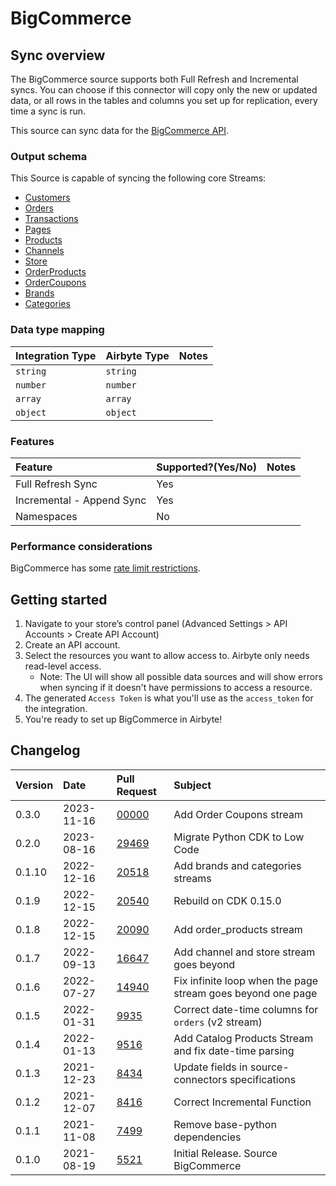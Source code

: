# BigCommerce

## Sync overview

The BigCommerce source supports both Full Refresh and Incremental syncs. You can choose if this connector will copy only the new or updated data, or all rows in the tables and columns you set up for replication, every time a sync is run.

This source can sync data for the [BigCommerce API](https://developer.bigcommerce.com/api-docs/getting-started/making-requests).

### Output schema

This Source is capable of syncing the following core Streams:

- [Customers](https://developer.bigcommerce.com/api-reference/store-management/customers-v3/customers/customersget)
- [Orders](https://developer.bigcommerce.com/api-reference/store-management/orders/orders/getallorders)
- [Transactions](https://developer.bigcommerce.com/docs/rest-management/transactions#get-transactions)
- [Pages](https://developer.bigcommerce.com/api-reference/store-management/store-content/pages/getallpages)
- [Products](https://developer.bigcommerce.com/api-reference/store-management/catalog/products/getproducts)
- [Channels](https://developer.bigcommerce.com/api-reference/d2298071793d6-get-all-channels)
- [Store](https://developer.bigcommerce.com/docs/rest-management/store-information#get-store-information)
- [OrderProducts](https://developer.bigcommerce.com/api-reference/3b4dfef625708-list-order-products)
- [OrderCoupons](https://developer.bigcommerce.com/docs/rest-management/orders/order-coupons#list-order-coupons)
- [Brands](https://developer.bigcommerce.com/api-reference/c2610608c20c8-get-all-brands)
- [Categories](https://developer.bigcommerce.com/api-reference/9cc3a53863922-get-all-categories)

### Data type mapping

| Integration Type | Airbyte Type | Notes |
| :--------------- | :----------- | :---- |
| `string`         | `string`     |       |
| `number`         | `number`     |       |
| `array`          | `array`      |       |
| `object`         | `object`     |       |

### Features

| Feature                   | Supported?\(Yes/No\) | Notes |
| :------------------------ | :------------------- | :---- |
| Full Refresh Sync         | Yes                  |       |
| Incremental - Append Sync | Yes                  |       |
| Namespaces                | No                   |       |

### Performance considerations

BigCommerce has some [rate limit restrictions](https://developer.bigcommerce.com/api-docs/getting-started/best-practices).

## Getting started

1. Navigate to your store’s control panel \(Advanced Settings &gt; API Accounts &gt; Create API Account\)
2. Create an API account.
3. Select the resources you want to allow access to. Airbyte only needs read-level access.
   - Note: The UI will show all possible data sources and will show errors when syncing if it doesn't have permissions to access a resource.
4. The generated `Access Token` is what you'll use as the `access_token` for the integration.
5. You're ready to set up BigCommerce in Airbyte!

## Changelog

| Version | Date       | Pull Request                                             | Subject                                                     |
|:--------|:-----------|:---------------------------------------------------------|:------------------------------------------------------------|
| 0.3.0   | 2023-11-16 | [00000](https://github.com/airbytehq/airbyte/pull/00000) | Add Order Coupons stream                                    |
| 0.2.0   | 2023-08-16 | [29469](https://github.com/airbytehq/airbyte/pull/29469) | Migrate Python CDK to Low Code                              |
| 0.1.10  | 2022-12-16 | [20518](https://github.com/airbytehq/airbyte/pull/20518) | Add brands and categories streams                           |
| 0.1.9   | 2022-12-15 | [20540](https://github.com/airbytehq/airbyte/pull/20540) | Rebuild on CDK 0.15.0                                       |
| 0.1.8   | 2022-12-15 | [20090](https://github.com/airbytehq/airbyte/pull/20090) | Add order_products stream                                   |
| 0.1.7   | 2022-09-13 | [16647](https://github.com/airbytehq/airbyte/pull/16647) | Add channel and store stream goes beyond                    |
| 0.1.6   | 2022-07-27 | [14940](https://github.com/airbytehq/airbyte/pull/14940) | Fix infinite loop when the page stream goes beyond one page |
| 0.1.5   | 2022-01-31 | [9935](https://github.com/airbytehq/airbyte/pull/9935)   | Correct date-time columns for `orders` (v2 stream)          |
| 0.1.4   | 2022-01-13 | [9516](https://github.com/airbytehq/airbyte/pull/9516)   | Add Catalog Products Stream and fix date-time parsing       |
| 0.1.3   | 2021-12-23 | [8434](https://github.com/airbytehq/airbyte/pull/8434)   | Update fields in source-connectors specifications           |
| 0.1.2   | 2021-12-07 | [8416](https://github.com/airbytehq/airbyte/pull/8416)   | Correct Incremental Function                                |
| 0.1.1   | 2021-11-08 | [7499](https://github.com/airbytehq/airbyte/pull/7499)   | Remove base-python dependencies                             |
| 0.1.0   | 2021-08-19 | [5521](https://github.com/airbytehq/airbyte/pull/5521)   | Initial Release. Source BigCommerce                         |

